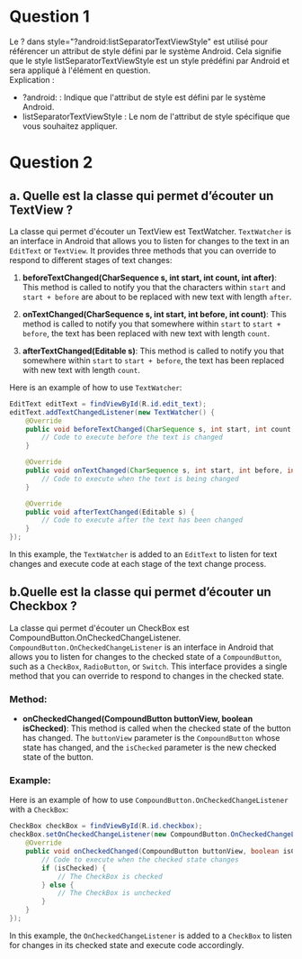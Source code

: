 # Question 1
Le ? dans style="?android:listSeparatorTextViewStyle" est utilisé pour référencer un attribut de style défini par le système Android. 
Cela signifie que le style listSeparatorTextViewStyle est un style prédéfini par Android et sera appliqué à l'élément en question.  
Explication :  
- ?android: : Indique que l'attribut de style est défini par le système Android.
- listSeparatorTextViewStyle : Le nom de l'attribut de style spécifique que vous souhaitez appliquer.

# Question 2
## a. Quelle est la classe qui permet d’écouter un TextView ?
La classe qui permet d'écouter un TextView est TextWatcher.
`TextWatcher` is an interface in Android that allows you to listen for changes to the text in an `EditText` or `TextView`. It provides three methods that you can override to respond to different stages of text changes:

1. **beforeTextChanged(CharSequence s, int start, int count, int after)**: This method is called to notify you that the characters within `start` and `start + before` are about to be replaced with new text with length `after`.

2. **onTextChanged(CharSequence s, int start, int before, int count)**: This method is called to notify you that somewhere within `start` to `start + before`, the text has been replaced with new text with length `count`.

3. **afterTextChanged(Editable s)**: This method is called to notify you that somewhere within `start` to `start + before`, the text has been replaced with new text with length `count`.

Here is an example of how to use `TextWatcher`:

```java
EditText editText = findViewById(R.id.edit_text);
editText.addTextChangedListener(new TextWatcher() {
    @Override
    public void beforeTextChanged(CharSequence s, int start, int count, int after) {
        // Code to execute before the text is changed
    }

    @Override
    public void onTextChanged(CharSequence s, int start, int before, int count) {
        // Code to execute when the text is being changed
    }

    @Override
    public void afterTextChanged(Editable s) {
        // Code to execute after the text has been changed
    }
});
```

In this example, the `TextWatcher` is added to an `EditText` to listen for text changes and execute code at each stage of the text change process.

## b.Quelle est la classe qui permet d’écouter un Checkbox ?
La classe qui permet d'écouter un CheckBox est CompoundButton.OnCheckedChangeListener.
`CompoundButton.OnCheckedChangeListener` is an interface in Android that allows you to listen for changes to the checked state of a `CompoundButton`, such as a `CheckBox`, `RadioButton`, or `Switch`. This interface provides a single method that you can override to respond to changes in the checked state.

### Method:
- **onCheckedChanged(CompoundButton buttonView, boolean isChecked)**: This method is called when the checked state of the button has changed. The `buttonView` parameter is the `CompoundButton` whose state has changed, and the `isChecked` parameter is the new checked state of the button.

### Example:
Here is an example of how to use `CompoundButton.OnCheckedChangeListener` with a `CheckBox`:

```java
CheckBox checkBox = findViewById(R.id.checkbox);
checkBox.setOnCheckedChangeListener(new CompoundButton.OnCheckedChangeListener() {
    @Override
    public void onCheckedChanged(CompoundButton buttonView, boolean isChecked) {
        // Code to execute when the checked state changes
        if (isChecked) {
            // The CheckBox is checked
        } else {
            // The CheckBox is unchecked
        }
    }
});
```

In this example, the `OnCheckedChangeListener` is added to a `CheckBox` to listen for changes in its checked state and execute code accordingly.

